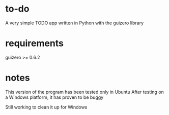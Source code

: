 # to-do
A very simple TODO app written in Python with the guizero library

# requirements
guizero >= 0.6.2

# notes
This version of the program has been tested only in Ubuntu
After testing on a Windows platform, it has proven to be buggy

Still working to clean it up for Windows
